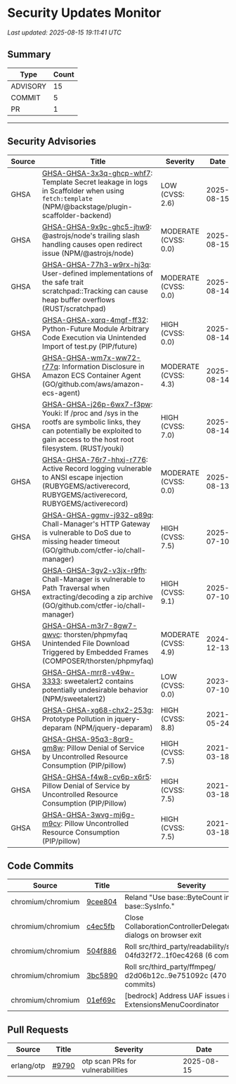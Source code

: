 # Security Updates Monitor

*Last updated: 2025-08-15 19:11:41 UTC*

## Summary
| Type | Count |
|------|-------|
| ADVISORY | 15 |
| COMMIT | 5 |
| PR | 1 |

---

## Security Advisories

| Source | Title | Severity | Date |
|--------|-------|----------|------|
| GHSA | [GHSA-GHSA-3x3q-ghcp-whf7](https://github.com/advisories/GHSA-3x3q-ghcp-whf7): Template Secret leakage in logs in Scaffolder when using `fetch:template` (NPM/@backstage/plugin-scaffolder-backend) | LOW (CVSS: 2.6) | 2025-08-15 |
| GHSA | [GHSA-GHSA-9x9c-ghc5-jhw9](https://github.com/advisories/GHSA-9x9c-ghc5-jhw9): @astrojs/node's trailing slash handling causes open redirect issue (NPM/@astrojs/node) | MODERATE (CVSS: 0.0) | 2025-08-15 |
| GHSA | [GHSA-GHSA-77h3-w9rx-hj3q](https://github.com/advisories/GHSA-77h3-w9rx-hj3q): User-defined implementations of the safe trait scratchpad::Tracking can cause heap buffer overflows (RUST/scratchpad) | MODERATE (CVSS: 0.0) | 2025-08-14 |
| GHSA | [GHSA-GHSA-xqrq-4mgf-ff32](https://github.com/advisories/GHSA-xqrq-4mgf-ff32): Python-Future Module Arbitrary Code Execution via Unintended Import of test.py (PIP/future) | HIGH (CVSS: 0.0) | 2025-08-14 |
| GHSA | [GHSA-GHSA-wm7x-ww72-r77q](https://github.com/advisories/GHSA-wm7x-ww72-r77q): Information Disclosure in Amazon ECS Container Agent (GO/github.com/aws/amazon-ecs-agent) | MODERATE (CVSS: 4.3) | 2025-08-14 |
| GHSA | [GHSA-GHSA-j26p-6wx7-f3pw](https://github.com/advisories/GHSA-j26p-6wx7-f3pw): Youki: If /proc and /sys in the rootfs are symbolic links, they can potentially be exploited to gain access to the host root filesystem. (RUST/youki) | HIGH (CVSS: 7.0) | 2025-08-14 |
| GHSA | [GHSA-GHSA-76r7-hhxj-r776](https://github.com/advisories/GHSA-76r7-hhxj-r776): Active Record logging vulnerable to ANSI escape injection (RUBYGEMS/activerecord, RUBYGEMS/activerecord, RUBYGEMS/activerecord) | MODERATE (CVSS: 0.0) | 2025-08-13 |
| GHSA | [GHSA-GHSA-ggmv-j932-q89q](https://github.com/advisories/GHSA-ggmv-j932-q89q): Chall-Manager's HTTP Gateway is vulnerable to DoS due to missing header timeout (GO/github.com/ctfer-io/chall-manager) | HIGH (CVSS: 7.5) | 2025-07-10 |
| GHSA | [GHSA-GHSA-3gv2-v3jx-r9fh](https://github.com/advisories/GHSA-3gv2-v3jx-r9fh): Chall-Manager is vulnerable to Path Traversal when extracting/decoding a zip archive (GO/github.com/ctfer-io/chall-manager) | HIGH (CVSS: 9.1) | 2025-07-10 |
| GHSA | [GHSA-GHSA-m3r7-8gw7-qwvc](https://github.com/advisories/GHSA-m3r7-8gw7-qwvc): thorsten/phpmyfaq Unintended File Download Triggered by Embedded Frames (COMPOSER/thorsten/phpmyfaq) | MODERATE (CVSS: 4.9) | 2024-12-13 |
| GHSA | [GHSA-GHSA-mrr8-v49w-3333](https://github.com/advisories/GHSA-mrr8-v49w-3333): sweetalert2 contains potentially undesirable behavior (NPM/sweetalert2) | LOW (CVSS: 0.0) | 2023-07-10 |
| GHSA | [GHSA-GHSA-xg68-chx2-253g](https://github.com/advisories/GHSA-xg68-chx2-253g): Prototype Pollution in jquery-deparam (NPM/jquery-deparam) | HIGH (CVSS: 8.8) | 2021-05-24 |
| GHSA | [GHSA-GHSA-95q3-8gr9-gm8w](https://github.com/advisories/GHSA-95q3-8gr9-gm8w): Pillow Denial of Service by Uncontrolled Resource Consumption (PIP/pillow) | HIGH (CVSS: 7.5) | 2021-03-18 |
| GHSA | [GHSA-GHSA-f4w8-cv6p-x6r5](https://github.com/advisories/GHSA-f4w8-cv6p-x6r5): Pillow Denial of Service by Uncontrolled Resource Consumption (PIP/Pillow) | HIGH (CVSS: 7.5) | 2021-03-18 |
| GHSA | [GHSA-GHSA-3wvg-mj6g-m9cv](https://github.com/advisories/GHSA-3wvg-mj6g-m9cv): Pillow Uncontrolled Resource Consumption (PIP/pillow) | HIGH (CVSS: 7.5) | 2021-03-18 |

## Code Commits

| Source | Title | Severity | Date |
|--------|-------|----------|------|
| chromium/chromium | [9cee804](https://github.com/chromium/chromium/commit/9cee804e398ba5b88ea9abf8116e5708cfabce1b) | Reland "Use base::ByteCount in base::SysInfo." | 2025-08-15 |
| chromium/chromium | [c4ec5fb](https://github.com/chromium/chromium/commit/c4ec5fb6abaf159001b9d260d10140b09880bbe3) | Close CollaborationControllerDelegateDesktop dialogs on browser exit | 2025-08-15 |
| chromium/chromium | [504f886](https://github.com/chromium/chromium/commit/504f886b69dfcf169c02f089104c60ee376312c6) | Roll src/third_party/readability/src/ 04fd32f72..1f0ec4268 (6 commits) | 2025-08-15 |
| chromium/chromium | [3bc5890](https://github.com/chromium/chromium/commit/3bc5890e1fd9ba0e25038cf3b75c801dc7e98674) | Roll src/third_party/ffmpeg/ d2d06b12c..9e751092c (470 commits) | 2025-08-14 |
| chromium/chromium | [01ef69c](https://github.com/chromium/chromium/commit/01ef69c2f4a4f9c9415c4eea8786884eb199ff75) | [bedrock] Address UAF issues in ExtensionsMenuCoordinator | 2025-08-14 |

## Pull Requests

| Source | Title | Severity | Date |
|--------|-------|----------|------|
| erlang/otp | [#9790](https://github.com/erlang/otp/pull/9790) | otp scan PRs for vulnerabilities | 2025-08-15 |

